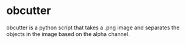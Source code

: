 # obcutter
obcutter is a python script that takes a .png image and separates the objects in the image based on the alpha channel. 
